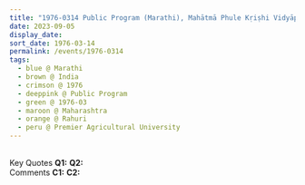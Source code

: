 ```yaml
---
title: "1976-0314 Public Program (Marathi), Mahātmā Phule Kṛiṣhi Vidyāpīṭh (Premier Agricultural University), Rāhurī, Maharashtra, India"
date: 2023-09-05
display_date: 
sort_date: 1976-03-14
permalink: /events/1976-0314
tags:
  - blue @ Marathi
  - brown @ India
  - crimson @ 1976
  - deeppink @ Public Program
  - green @ 1976-03
  - maroon @ Maharashtra
  - orange @ Rahuri
  - peru @ Premier Agricultural University
---
```


<br>

<wave-list>
  <list-title color="DarkSeaGreen" width="55">Key Quotes</list-title>
  <list-item color="BlanchedAlmond" width="280"><b>Q1:</b> <i></i></list-item>
  <list-item color="Lavender" width="280"><b>Q2:</b> <i></i></list-item>
</wave-list>

<br>

<wave-list>
  <list-title color="DarkSeaGreen" width="55">Comments</list-title>
  <list-item color="BlanchedAlmond" width="280"><b>C1:</b> <i></i></list-item>
  <list-item color="Lavender" width="280"><b>C2:</b> <i></i></list-item>
</wave-list>
